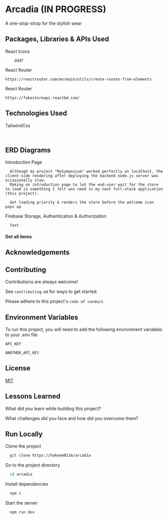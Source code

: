 
# Arcadia (IN PROGRESS)

A one-stop-shop for the stylish wear

## Packages, Libraries & APIs Used

React Icons
```
    dddf
```

React Router 
```
https://reactrouter.com/en/main/utils/create-routes-from-elements
```
React Router 
```
https://fakestoreapi.reactbd.com/
```


## Technologies Used

TailwindCss
```
  
```

## ERD Diagrams

Introduction Page
```
  Although my project "MySymposium" worked perfectly on localhost, the client-side rendering after deploying the backend node.js server was occasionally slow. 
  Making on introduction page to let the end-user wait for the store to load is something I felt was need in my next full-stack application (this project).

  Get loading priority & renders the store before the welcome icon pops up
```


Firebase Storage, Authentication & Authorization
```http
  Test
```

#### Get all items

## Acknowledgements


## Contributing

Contributions are always welcome!

See `contributing.md` for ways to get started.

Please adhere to this project's `code of conduct`.

## Environment Variables

To run this project, you will need to add the following environment variables to your .env file

`API_KEY`

`ANOTHER_API_KEY`


## License
[MIT](https://choosealicense.com/licenses/mit/)


## Lessons Learned

What did you learn while building this project? 

What challenges did you face and how did you overcome them?


## Run Locally

Clone the project

```bash
  git clone https://hakeem0114/arcadia
```

Go to the project directory

```bash
  cd arcadia
```

Install dependencies

```bash
  npm i
```

Start the server

```bash
  npm run dev
```

